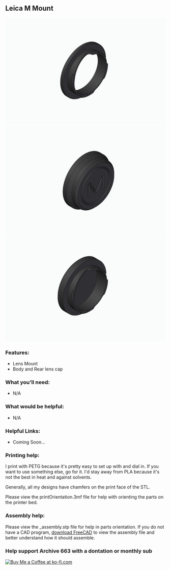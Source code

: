 ## Leica M Mount

![leicaM_1](https://github.com/Archive-663/lensMounts/blob/main/Leica%20M/ASSETS/mountLens_leicaM_01.jpg)
![leicaM_2](https://github.com/Archive-663/lensMounts/blob/main/Leica%20M/ASSETS/mountLens_leicaM_02.jpg)
![leicaM_3](https://github.com/Archive-663/lensMounts/blob/main/Leica%20M/ASSETS/mountLens_leicaM_03.jpg)

### Features:
- Lens Mount
- Body and Rear lens cap

### What you’ll need:
- N/A

### What would be helpful:
- N/A

### Helpful Links:
- Coming Soon...

### Printing help:
I print with PETG because it's pretty easy to set up with and dial in. If you want to use something else, go for it. I'd stay away from PLA because it's not the best in heat and against solvents. 

Generally, all my designs have chamfers on the print face of the STL.

Please view the printOrientation.3mf file for help with orienting the parts on the printer bed.

### Assembly help:
Please view the _assembly.stp file for help in parts orientation. If you do not have a CAD program, <a href="https://www.freecad.org/downloads.php" target="_blank">download FreeCAD</a> to view the assembly file and better understand how it should assemble.

### Help support Archive 663 with a dontation or monthly sub
<a href='https://ko-fi.com/P5P3MHMSF' target='_blank'><img height='36' style='border:0px;height:36px;' src='https://storage.ko-fi.com/cdn/kofi2.png?v=3' border='0' alt='Buy Me a Coffee at ko-fi.com' /></a>

